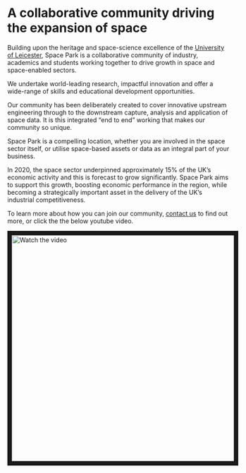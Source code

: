 # A collaborative community driving the expansion of space

Building upon the heritage and space-science excellence of the [University of Leicester](https://www.space-park.co.uk/about/university-of-leicester/), Space Park is a collaborative community of industry, academics and students working together to drive growth in space and space-enabled sectors.

We undertake world-leading research, impactful innovation and offer a wide-range of skills and educational development opportunities.

Our community has been deliberately created to cover innovative upstream engineering through to the downstream capture, analysis and application of space data. It is this integrated “end to end” working that makes our community so unique.

Space Park is a compelling location, whether you are involved in the space sector itself, or utilise space-based assets or data as an integral part of your business.

In 2020, the space sector underpinned approximately 15% of the UK’s economic activity and this is forecast to grow significantly. Space Park aims to support this growth, boosting economic performance in the region, while becoming a strategically important asset in the delivery of the UK’s industrial competitiveness.

To learn more about how you can join our community, [contact us](https://www.space-park.co.uk/contact-us/) to find out more, or click the the below youtube video.

<a href="https://www.youtube.com/watch?v=V6zHhAsIbfY" target="_blank">
 <img src="https://github.com/SpaceParkLeicester/.github/assets/93340339/eec80645-6ede-4cdc-9f25-b678de06da6a" alt="Watch the video" width="512" height="512" border="10" />
</a>
